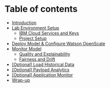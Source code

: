 # Table of contents

* [Introduction](README.md)
* [Lab Environment Setup](pre-requisites-1/README.md)
  * [IBM Cloud Services and Keys](pre-requisites-1/provision-services.md)
  * [Project Setup](pre-requisites-1/project-setup.md)
* [Deploy Model & Configure Watson OpenScale](deploy-ml-model-configure-openscale.md)
* [Monitor Model](monitor-model/README.md)
  * [Quality and Explainability](monitor-model/quality-application-kpis.md)
  * [Fairness and Drift](monitor-model/fairness-drift-explainability.md)
* [\[Optional\] Load Historical Data](optional-load-historical-data.md)
* [\[Optional\] Payload Analytics](payload-analytics.md)
* [\[Optional\] Application Monitor](optional-application-monitor.md)
* [Wrap-up](wrap-up.md)

